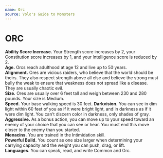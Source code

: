 ```yaml
---
name: Orc
source: Volo's Guide to Monsters
---
```

# ORC 
**Ability Score Increase.** Your Strength score increases by 2, your Constitution score increases by 1,
and your Intelligence score is reduced by 2.<br/>
**Age.** Orcs reach adulthood at age 12 and live up
to 50 years.<br/>
**Alignment.** Ores are vicious raiders, who believe that
the world should be theirs. They also respect strength
above all else and believe the strong must bully the
weak to ensure that weakness does not spread like a
disease. They are usually chaotic evil.<br/>
**Size.** Ores are usually over 6 feet tall and weigh between 230 and 280 pounds. Your size is Medium.<br/>
**Speed.** Your base walking speed is 30 feet.
**Darkvision.** You can see in dim light within 60 feet
of you as if it were bright light, and in darkness as if it
were dim light. You can't discern color in darkness, only
shades of gray.<br/>
**Aggressive.** As a bonus action, you can move up to
your speed toward an enemy of your choice that you can
see or hear. You must end this move closer to the enemy
than you started.<br/>
**Menacins.** You are trained in the Intimidation skill.<br/>
**Powerful Build.** You count as one size larger when
determining your carrying capacity and the weight you
can push, drag, or lift.<br/>
**Languages.** You can speak, read, and write Common and Orc. 